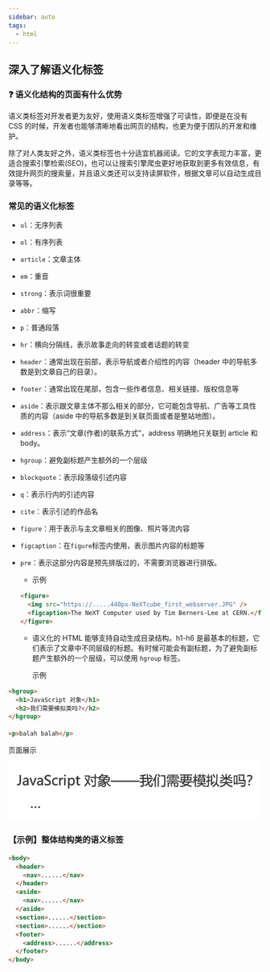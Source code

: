 ```yaml
---
sidebar: auto
tags:
  - html
---
```


## 深入了解语义化标签

### ❓ 语义化结构的页面有什么优势

语义类标签对开发者更为友好，使用语义类标签增强了可读性，即便是在没有 CSS 的时候，开发者也能够清晰地看出网页的结构，也更为便于团队的开发和维护。

除了对人类友好之外，语义类标签也十分适宜机器阅读。它的文字表现力丰富，更适合搜索引擎检索(SEO)，也可以让搜索引擎爬虫更好地获取到更多有效信息，有效提升网页的搜索量，并且语义类还可以支持读屏软件，根据文章可以自动生成目录等等。

### 常见的语义化标签

- `ul`：无序列表
- `ol`：有序列表
- `article`：文章主体
- `em`：重音
- `strong`：表示词很重要
- `abbr`：缩写
- `p`：普通段落
- `hr`：横向分隔线，表示故事走向的转变或者话题的转变
- `header`：通常出现在前部，表示导航或者介绍性的内容（header 中的导航多数是到文章自己的目录）。
- `footer`：通常出现在尾部，包含一些作者信息、相关链接、版权信息等
- `aside`：表示跟文章主体不那么相关的部分，它可能包含导航、广告等工具性质的内容（aside 中的导航多数是到关联页面或者是整站地图）。
- `address`：表示“文章(作者)的联系方式”，address 明确地只关联到 article 和 body。
- `hgroup`：避免副标题产生额外的一个层级
- `blockquote`：表示段落级引述内容
- `q`：表示行内的引述内容
- `cite`：表示引述的作品名
- `figure`：用于表示与主文章相关的图像、照片等流内容
- `figcaption`：在`figure`标签内使用，表示图片内容的标题等
- `pre`：表示这部分内容是预先排版过的，不需要浏览器进行排版。

  - 示例

  ```html
  <figure>
    <img src="https://.....440px-NeXTcube_first_webserver.JPG" />
    <figcaption>The NeXT Computer used by Tim Berners-Lee at CERN.</figcaption>
  </figure>
  ```

  - 语义化的 HTML 能够支持自动生成目录结构。h1-h6 是最基本的标题，它们表示了文章中不同层级的标题。有时候可能会有副标题，为了避免副标题产生额外的一个层级，可以使用 `hgroup` 标签。

    示例

```html
<hgroup>
  <h1>JavaScript 对象</h1>
  <h2>我们需要模拟类吗?</h2>
</hgroup>

<p>balah balah</p>
```

页面展示

![](/images/html/hgroup.png)

### 【示例】整体结构类的语义标签

```html
<body>
  <header>
    <nav>......</nav>
  </header>
  <aside>
    <nav>......</nav>
  </aside>
  <section>......</section>
  <section>......</section>
  <footer>
    <address>......</address>
  </footer>
</body>
```
